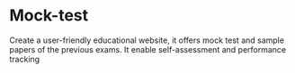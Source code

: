 # Mock-test
Create a user-friendly educational website, it offers mock test and sample papers of the previous exams. It enable self-assessment and performance tracking
